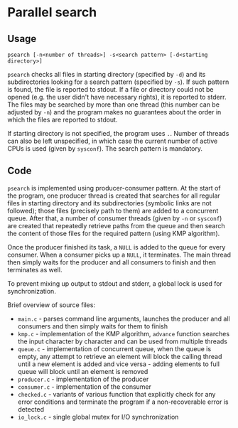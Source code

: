 Parallel search
===============

Usage
-----

    psearch [-n<number of threads>] -s<search pattern> [-d<starting directory>]

`psearch` checks all files in starting directory (specified by `-d`) and its subdirectories looking for a search pattern (specified by `-s`). If such pattern is found, the file is reported to stdout. If a file or directory could not be opened (e.g. the user didn't have necessary rights), it is reported to stderr. The files may be searched by more than one thread (this number can be adjusted by `-n`) and the program makes no guarantees about the order in which the files are reported to stdout.

If starting directory is not specified, the program uses `.`. Number of threads can also be left unspecified, in which case the current number of active CPUs is used (given by `sysconf`). The search pattern is mandatory.

Code
----

`psearch` is implemented using producer-consumer pattern. At the start of the program, one producer thread is created that searches for all regular files in starting directory and its subdirectories (symbolic links are not followed); those files (precisely path to them) are added to a concurrent queue. After that, a number of consumer threads (given by `-n` or `sysconf`) are created that repeatedly retrieve paths from the queue and then search the content of those files for the required pattern (using KMP algorithm).

Once the producer finished its task, a `NULL` is added to the queue for every consumer. When a consumer picks up a `NULL`, it terminates. The main thread then simply waits for the producer and all consumers to finish and then terminates as well.

To prevent mixing up output to stdout and stderr, a global lock is used for synchronization.

Brief overview of source files:

 * `main.c` - parses command line arguments, launches the producer and all consumers and then simply waits for them to finish
 * `kmp.c` - implementation of the KMP algorithm, `advance` function searches the input character by character and can be used from multiple threads
 * `queue.c` - implementation of concurrent queue, when the queue is empty, any attempt to retrieve an element will block the calling thread until a new element is added and vice versa - adding elements to full queue will block until an element is removed
 * `producer.c` - implementation of the producer
 * `consumer.c` - implementation of the consumer
 * `checked.c` - variants of various function that explicitly check for any error conditions and terminate the program if a non-recoverable error is detected
 * `io_lock.c` - single global mutex for I/O synchronization

